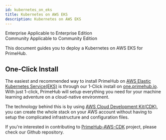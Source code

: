 ```yaml
---
id: kubernetes_on_eks
title: Kubernetes on AWS EKS
description: Kubernetes on AWS EKS
---
```



<div class="label-sect">
  <div class="ee-only tooltip">Enterprise
    <span class="tooltiptext">Applicable to Enterprise Edition</span>
  </div>
  <div class="ce-only tooltip">Community
    <span class="tooltiptext">Applicable to Community Edition</span>
  </div>
</div>

This document guides you to deploy a Kubernetes on AWS EKS for PrimeHub.

## One-Click Install

The easiest and recommended way to install PrimeHub on [AWS Elastic Kubernetes Service(EKS)](https://aws.amazon.com/tw/eks/) is through our 1-Click install on [one.primehub.io](https://one.primehub.io/). With just 1-click, PrimeHub will setup everything you need for your machine learning adventure on a cloud-native environment.

The technology behind this is by using [AWS Cloud Development Kit(CDK)](https://aws.amazon.com/tw/cdk/), you can create the whole stack on your AWS account without having to setup the complicated infrastructure and configuration files.

If you're interested in contributing to [PrimeHub-AWS-CDK](https://github.com/InfuseAI/primehub-aws-cdk) project, please check our Github repository.